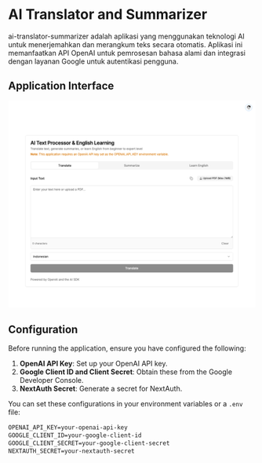 # AI Translator and Summarizer

ai-translator-summarizer adalah aplikasi yang menggunakan teknologi AI untuk menerjemahkan dan merangkum teks secara otomatis. Aplikasi ini memanfaatkan API OpenAI untuk pemrosesan bahasa alami dan integrasi dengan layanan Google untuk autentikasi pengguna.

## Application Interface
![alt text](image.png)

## Configuration

Before running the application, ensure you have configured the following:

1. **OpenAI API Key**: Set up your OpenAI API key.
2. **Google Client ID and Client Secret**: Obtain these from the Google Developer Console.
3. **NextAuth Secret**: Generate a secret for NextAuth.

You can set these configurations in your environment variables or a `.env` file:

```
OPENAI_API_KEY=your-openai-api-key
GOOGLE_CLIENT_ID=your-google-client-id
GOOGLE_CLIENT_SECRET=your-google-client-secret
NEXTAUTH_SECRET=your-nextauth-secret
```
